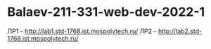 # Balaev-211-331-web-dev-2022-1
ЛР1 - http://lab1.std-1768.ist.mospolytech.ru/
ЛР2 - http://lab2.std-1768.ist.mospolytech.ru/
